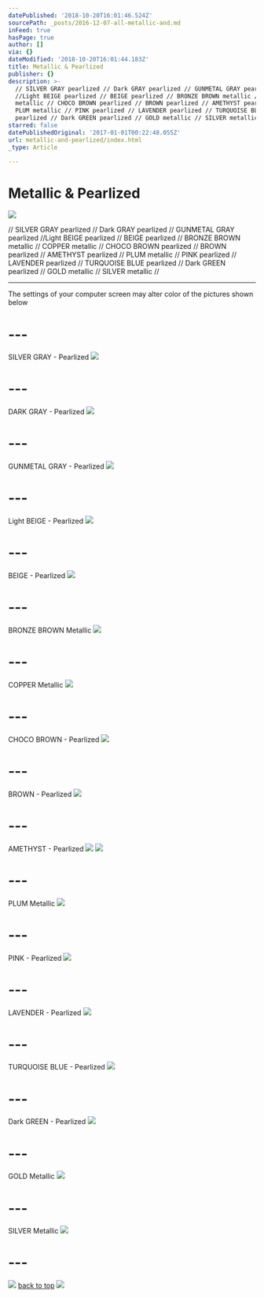 ```yaml
---
datePublished: '2018-10-20T16:01:46.524Z'
sourcePath: _posts/2016-12-07-all-metallic-and.md
inFeed: true
hasPage: true
author: []
via: {}
dateModified: '2018-10-20T16:01:44.183Z'
title: Metallic & Pearlized
publisher: {}
description: >-
  // SILVER GRAY pearlized // Dark GRAY pearlized // GUNMETAL GRAY pearlized
  //Light BEIGE pearlized // BEIGE pearlized // BRONZE BROWN metallic // COPPER
  metallic // CHOCO BROWN pearlized // BROWN pearlized // AMETHYST pearlized //
  PLUM metallic // PINK pearlized // LAVENDER pearlized // TURQUOISE BLUE
  pearlized // Dark GREEN pearlized // GOLD metallic // SILVER metallic //
starred: false
datePublishedOriginal: '2017-01-01T00:22:48.055Z'
url: metallic-and-pearlized/index.html
_type: Article

---
```

# Metallic & Pearlized
![](https://the-grid-user-content.s3-us-west-2.amazonaws.com/b8fc6acd-470a-4e1e-9996-938fb4f931fc.jpg)

// SILVER GRAY pearlized // Dark GRAY pearlized // GUNMETAL GRAY pearlized //Light BEIGE pearlized // BEIGE pearlized // BRONZE BROWN metallic // COPPER metallic // CHOCO BROWN pearlized // BROWN pearlized // AMETHYST pearlized // PLUM metallic // PINK pearlized // LAVENDER pearlized // TURQUOISE BLUE pearlized // Dark GREEN pearlized // GOLD metallic // SILVER metallic //

---

The settings of your computer screen may alter color of the pictures shown below

# ---

SILVER GRAY - Pearlized
![](https://the-grid-user-content.s3-us-west-2.amazonaws.com/145aece0-2fef-47da-aea8-4f8c817db686.jpg)

# ---

DARK GRAY - Pearlized
![](https://the-grid-user-content.s3-us-west-2.amazonaws.com/995fd1db-045a-474b-a651-fbdcd1c085ad.jpg)

# ---

GUNMETAL GRAY - Pearlized
![](https://the-grid-user-content.s3-us-west-2.amazonaws.com/f1e39eb5-61bf-4f13-8348-2d43bb7fcfb8.jpg)

# ---

Light BEIGE - Pearlized
![](https://the-grid-user-content.s3-us-west-2.amazonaws.com/465d92e9-ea76-4c82-8595-e6db01f9f671.jpg)

# ---

BEIGE - Pearlized
![](https://the-grid-user-content.s3-us-west-2.amazonaws.com/c9cc273e-5677-41c5-a637-26bb3fbead02.jpg)

# ---

BRONZE BROWN Metallic
![](https://the-grid-user-content.s3-us-west-2.amazonaws.com/4a7275cd-2729-4624-a99b-4d1bf4adf5b8.jpg)

# ---

COPPER Metallic
![](https://the-grid-user-content.s3-us-west-2.amazonaws.com/543a8310-2a8b-497e-b1a3-b667af7671a6.jpg)

# ---

CHOCO BROWN - Pearlized
![](https://the-grid-user-content.s3-us-west-2.amazonaws.com/431c3c4f-414b-48e4-92de-4523a318d159.jpg)

# ---

BROWN - Pearlized
![](https://the-grid-user-content.s3-us-west-2.amazonaws.com/cba678c9-66e8-4890-bf0f-6718519efe30.jpg)

# ---

AMETHYST - Pearlized
![](https://the-grid-user-content.s3-us-west-2.amazonaws.com/75173ae1-0f1c-43f3-9490-cbda13604d2f.jpg)
![](https://the-grid-user-content.s3-us-west-2.amazonaws.com/b8355eda-9942-4076-9123-ad55c6daf3d3.jpg)

# ---

PLUM Metallic
![](https://the-grid-user-content.s3-us-west-2.amazonaws.com/ab0e7889-56b2-4c0e-a27a-c22b534a0104.jpg)

# ---

PINK - Pearlized
![](https://the-grid-user-content.s3-us-west-2.amazonaws.com/d2817f39-3d60-4b96-9479-b5fb4adf3f8f.jpg)

# ---

LAVENDER - Pearlized
![](https://the-grid-user-content.s3-us-west-2.amazonaws.com/f1233cb8-3bf0-4361-81bc-71a80f7c6c63.jpg)

# ---

TURQUOISE BLUE - Pearlized
![](https://the-grid-user-content.s3-us-west-2.amazonaws.com/7aad039c-d628-4771-8840-9bdd6c92a76e.jpg)

# ---

Dark GREEN - Pearlized
![](https://the-grid-user-content.s3-us-west-2.amazonaws.com/c88b4a6f-9cff-4eda-8e32-c67bc0cdc526.jpg)

# ---

GOLD Metallic
![](https://the-grid-user-content.s3-us-west-2.amazonaws.com/16b7863a-041e-4990-9d1b-f60e738670bf.jpg)

# ---

SILVER Metallic
![](https://the-grid-user-content.s3-us-west-2.amazonaws.com/86035760-3ebe-4e31-98f7-c3378f2b20d5.jpg)

# ---
![](https://the-grid-user-content.s3-us-west-2.amazonaws.com/836e6498-7940-4464-83a0-e3a77c2264d2.jpg)
[back to top][0]
![](https://the-grid-user-content.s3-us-west-2.amazonaws.com/3ee962aa-91b9-43c6-be29-19b792edcc04.jpg)

[0]: https://thegrid.ai/leather-colors/metallic-and-pearlized/
